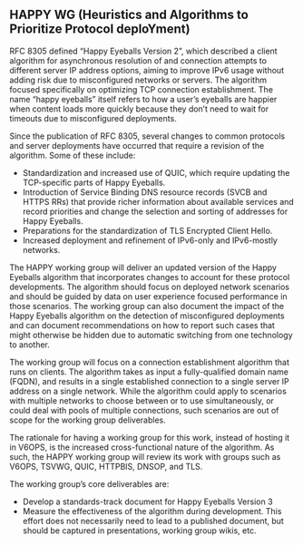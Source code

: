 ## HAPPY WG (Heuristics and Algorithms to Prioritize Protocol deploYment)

RFC 8305 defined “Happy Eyeballs Version 2”, which described a client algorithm 
for asynchronous resolution of and connection attempts to different server IP 
address options, aiming to improve IPv6 usage without adding risk due to 
misconfigured networks or servers. The algorithm focused specifically on 
optimizing TCP connection establishment. The name “happy eyeballs” itself refers
to how a user’s eyeballs are happier when content loads more quickly because 
they don’t need to wait for timeouts due to misconfigured deployments.

Since the publication of RFC 8305, several changes to common protocols and 
server deployments have occurred that require a revision of the algorithm. Some 
of these include:

- Standardization and increased use of QUIC, which require updating the
  TCP-specific parts of Happy Eyeballs.
- Introduction of Service Binding DNS resource records (SVCB and HTTPS RRs) that
  provide richer information about available services and record priorities
  and change the selection and sorting of addresses for Happy Eyeballs.
- Preparations for the standardization of TLS Encrypted Client Hello.
- Increased deployment and refinement of IPv6-only and IPv6-mostly networks.

The HAPPY working group will deliver an updated version of the Happy Eyeballs 
algorithm that incorporates changes to account for these protocol developments.
The algorithm should focus on deployed network scenarios and should be guided by
data on user experience focused performance in those scenarios. The working 
group can also document the impact of the Happy Eyeballs algorithm on the
detection of misconfigured deployments and can document recommendations on how
to report such cases that might otherwise be hidden due to automatic switching
from one technology to another.

The working group will focus on a connection establishment algorithm that
runs on clients. The algorithm takes as input a fully-qualified domain name
(FQDN), and results in a single established connection to a single server IP
address on a single network. While the algorithm could apply to scenarios with
multiple networks to choose between or to use simultaneously, or could deal
with pools of multiple connections, such scenarios are out of scope for the
working group deliverables.

The rationale for having a working group for this work, instead of hosting it in
V6OPS, is the increased cross-functional nature of the algorithm. As such, the 
HAPPY working group will review its work with groups such as V6OPS, TSVWG, QUIC, 
HTTPBIS, DNSOP, and TLS.

The working group’s core deliverables are:

- Develop a standards-track document for Happy Eyeballs Version 3
- Measure the effectiveness of the algorithm during development. This effort
  does not necessarily need to lead to a published document, but should be
  captured in presentations, working group wikis, etc.
